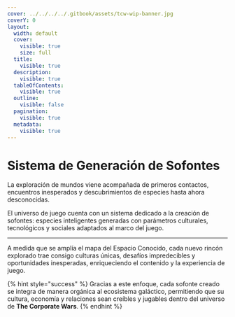 ```yaml
---
cover: ../../../../.gitbook/assets/tcw-wip-banner.jpg
coverY: 0
layout:
  width: default
  cover:
    visible: true
    size: full
  title:
    visible: true
  description:
    visible: true
  tableOfContents:
    visible: true
  outline:
    visible: false
  pagination:
    visible: true
  metadata:
    visible: true
---
```


# Sistema de Generación de Sofontes

La exploración de mundos viene acompañada de primeros contactos, encuentros inesperados y descubrimientos de especies hasta ahora desconocidas.

El universo de juego cuenta con un sistema dedicado a la creación de sofontes: especies inteligentes generadas con parámetros culturales, tecnológicos y sociales adaptados al marco del juego.

***

A medida que se amplía el mapa del Espacio Conocido, cada nuevo rincón explorado trae consigo culturas únicas, desafíos impredecibles y oportunidades inesperadas, enriqueciendo el contenido y la experiencia de juego.

{% hint style="success" %}
Gracias a este enfoque, cada sofonte creado se integra de manera orgánica al ecosistema galáctico, permitiendo que su cultura, economía y relaciones sean creíbles y jugables dentro del universo de **The Corporate Wars**.
{% endhint %}
